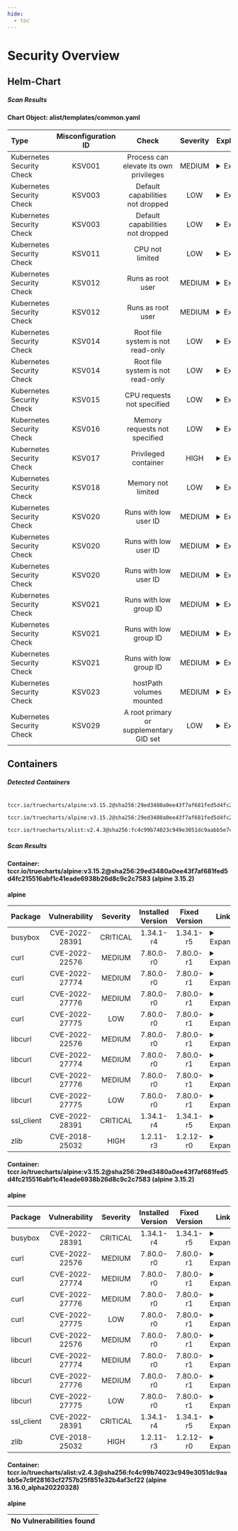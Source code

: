 ```yaml
---
hide:
  - toc
---
```


# Security Overview

<link href="https://truecharts.org/_static/trivy.css" type="text/css" rel="stylesheet" />

## Helm-Chart

##### Scan Results

#### Chart Object: alist/templates/common.yaml



| Type         |    Misconfiguration ID   |   Check  |  Severity |                   Explaination                   | Links  |
|:----------------|:------------------:|:-----------:|:------------------:|-----------------------------------------|-----------------------------------------|
| Kubernetes Security Check         |    KSV001   |   Process can elevate its own privileges  |  MEDIUM | <details><summary>Expand...</summary> A program inside the container can elevate its own privileges and run as root, which might give the program control over the container and node. <br> <hr> <br> Container &#39;hostpatch&#39; of Deployment &#39;RELEASE-NAME-alist&#39; should set &#39;securityContext.allowPrivilegeEscalation&#39; to false </details>| <details><summary>Expand...</summary><a href="https://kubernetes.io/docs/concepts/security/pod-security-standards/#restricted">https://kubernetes.io/docs/concepts/security/pod-security-standards/#restricted</a><br><a href="https://avd.aquasec.com/appshield/ksv001">https://avd.aquasec.com/appshield/ksv001</a><br></details>  |
| Kubernetes Security Check         |    KSV003   |   Default capabilities not dropped  |  LOW | <details><summary>Expand...</summary> The container should drop all default capabilities and add only those that are needed for its execution. <br> <hr> <br> Container &#39;RELEASE-NAME-alist&#39; of Deployment &#39;RELEASE-NAME-alist&#39; should add &#39;ALL&#39; to &#39;securityContext.capabilities.drop&#39; </details>| <details><summary>Expand...</summary><a href="https://kubesec.io/basics/containers-securitycontext-capabilities-drop-index-all/">https://kubesec.io/basics/containers-securitycontext-capabilities-drop-index-all/</a><br><a href="https://avd.aquasec.com/appshield/ksv003">https://avd.aquasec.com/appshield/ksv003</a><br></details>  |
| Kubernetes Security Check         |    KSV003   |   Default capabilities not dropped  |  LOW | <details><summary>Expand...</summary> The container should drop all default capabilities and add only those that are needed for its execution. <br> <hr> <br> Container &#39;hostpatch&#39; of Deployment &#39;RELEASE-NAME-alist&#39; should add &#39;ALL&#39; to &#39;securityContext.capabilities.drop&#39; </details>| <details><summary>Expand...</summary><a href="https://kubesec.io/basics/containers-securitycontext-capabilities-drop-index-all/">https://kubesec.io/basics/containers-securitycontext-capabilities-drop-index-all/</a><br><a href="https://avd.aquasec.com/appshield/ksv003">https://avd.aquasec.com/appshield/ksv003</a><br></details>  |
| Kubernetes Security Check         |    KSV011   |   CPU not limited  |  LOW | <details><summary>Expand...</summary> Enforcing CPU limits prevents DoS via resource exhaustion. <br> <hr> <br> Container &#39;hostpatch&#39; of Deployment &#39;RELEASE-NAME-alist&#39; should set &#39;resources.limits.cpu&#39; </details>| <details><summary>Expand...</summary><a href="https://cloud.google.com/blog/products/containers-kubernetes/kubernetes-best-practices-resource-requests-and-limits">https://cloud.google.com/blog/products/containers-kubernetes/kubernetes-best-practices-resource-requests-and-limits</a><br><a href="https://avd.aquasec.com/appshield/ksv011">https://avd.aquasec.com/appshield/ksv011</a><br></details>  |
| Kubernetes Security Check         |    KSV012   |   Runs as root user  |  MEDIUM | <details><summary>Expand...</summary> &#39;runAsNonRoot&#39; forces the running image to run as a non-root user to ensure least privileges. <br> <hr> <br> Container &#39;autopermissions&#39; of Deployment &#39;RELEASE-NAME-alist&#39; should set &#39;securityContext.runAsNonRoot&#39; to true </details>| <details><summary>Expand...</summary><a href="https://kubernetes.io/docs/concepts/security/pod-security-standards/#restricted">https://kubernetes.io/docs/concepts/security/pod-security-standards/#restricted</a><br><a href="https://avd.aquasec.com/appshield/ksv012">https://avd.aquasec.com/appshield/ksv012</a><br></details>  |
| Kubernetes Security Check         |    KSV012   |   Runs as root user  |  MEDIUM | <details><summary>Expand...</summary> &#39;runAsNonRoot&#39; forces the running image to run as a non-root user to ensure least privileges. <br> <hr> <br> Container &#39;hostpatch&#39; of Deployment &#39;RELEASE-NAME-alist&#39; should set &#39;securityContext.runAsNonRoot&#39; to true </details>| <details><summary>Expand...</summary><a href="https://kubernetes.io/docs/concepts/security/pod-security-standards/#restricted">https://kubernetes.io/docs/concepts/security/pod-security-standards/#restricted</a><br><a href="https://avd.aquasec.com/appshield/ksv012">https://avd.aquasec.com/appshield/ksv012</a><br></details>  |
| Kubernetes Security Check         |    KSV014   |   Root file system is not read-only  |  LOW | <details><summary>Expand...</summary> An immutable root file system prevents applications from writing to their local disk. This can limit intrusions, as attackers will not be able to tamper with the file system or write foreign executables to disk. <br> <hr> <br> Container &#39;autopermissions&#39; of Deployment &#39;RELEASE-NAME-alist&#39; should set &#39;securityContext.readOnlyRootFilesystem&#39; to true </details>| <details><summary>Expand...</summary><a href="https://kubesec.io/basics/containers-securitycontext-readonlyrootfilesystem-true/">https://kubesec.io/basics/containers-securitycontext-readonlyrootfilesystem-true/</a><br><a href="https://avd.aquasec.com/appshield/ksv014">https://avd.aquasec.com/appshield/ksv014</a><br></details>  |
| Kubernetes Security Check         |    KSV014   |   Root file system is not read-only  |  LOW | <details><summary>Expand...</summary> An immutable root file system prevents applications from writing to their local disk. This can limit intrusions, as attackers will not be able to tamper with the file system or write foreign executables to disk. <br> <hr> <br> Container &#39;hostpatch&#39; of Deployment &#39;RELEASE-NAME-alist&#39; should set &#39;securityContext.readOnlyRootFilesystem&#39; to true </details>| <details><summary>Expand...</summary><a href="https://kubesec.io/basics/containers-securitycontext-readonlyrootfilesystem-true/">https://kubesec.io/basics/containers-securitycontext-readonlyrootfilesystem-true/</a><br><a href="https://avd.aquasec.com/appshield/ksv014">https://avd.aquasec.com/appshield/ksv014</a><br></details>  |
| Kubernetes Security Check         |    KSV015   |   CPU requests not specified  |  LOW | <details><summary>Expand...</summary> When containers have resource requests specified, the scheduler can make better decisions about which nodes to place pods on, and how to deal with resource contention. <br> <hr> <br> Container &#39;hostpatch&#39; of Deployment &#39;RELEASE-NAME-alist&#39; should set &#39;resources.requests.cpu&#39; </details>| <details><summary>Expand...</summary><a href="https://cloud.google.com/blog/products/containers-kubernetes/kubernetes-best-practices-resource-requests-and-limits">https://cloud.google.com/blog/products/containers-kubernetes/kubernetes-best-practices-resource-requests-and-limits</a><br><a href="https://avd.aquasec.com/appshield/ksv015">https://avd.aquasec.com/appshield/ksv015</a><br></details>  |
| Kubernetes Security Check         |    KSV016   |   Memory requests not specified  |  LOW | <details><summary>Expand...</summary> When containers have memory requests specified, the scheduler can make better decisions about which nodes to place pods on, and how to deal with resource contention. <br> <hr> <br> Container &#39;hostpatch&#39; of Deployment &#39;RELEASE-NAME-alist&#39; should set &#39;resources.requests.memory&#39; </details>| <details><summary>Expand...</summary><a href="https://kubesec.io/basics/containers-resources-limits-memory/">https://kubesec.io/basics/containers-resources-limits-memory/</a><br><a href="https://avd.aquasec.com/appshield/ksv016">https://avd.aquasec.com/appshield/ksv016</a><br></details>  |
| Kubernetes Security Check         |    KSV017   |   Privileged container  |  HIGH | <details><summary>Expand...</summary> Privileged containers share namespaces with the host system and do not offer any security. They should be used exclusively for system containers that require high privileges. <br> <hr> <br> Container &#39;hostpatch&#39; of Deployment &#39;RELEASE-NAME-alist&#39; should set &#39;securityContext.privileged&#39; to false </details>| <details><summary>Expand...</summary><a href="https://kubernetes.io/docs/concepts/security/pod-security-standards/#baseline">https://kubernetes.io/docs/concepts/security/pod-security-standards/#baseline</a><br><a href="https://avd.aquasec.com/appshield/ksv017">https://avd.aquasec.com/appshield/ksv017</a><br></details>  |
| Kubernetes Security Check         |    KSV018   |   Memory not limited  |  LOW | <details><summary>Expand...</summary> Enforcing memory limits prevents DoS via resource exhaustion. <br> <hr> <br> Container &#39;hostpatch&#39; of Deployment &#39;RELEASE-NAME-alist&#39; should set &#39;resources.limits.memory&#39; </details>| <details><summary>Expand...</summary><a href="https://kubesec.io/basics/containers-resources-limits-memory/">https://kubesec.io/basics/containers-resources-limits-memory/</a><br><a href="https://avd.aquasec.com/appshield/ksv018">https://avd.aquasec.com/appshield/ksv018</a><br></details>  |
| Kubernetes Security Check         |    KSV020   |   Runs with low user ID  |  MEDIUM | <details><summary>Expand...</summary> Force the container to run with user ID &gt; 10000 to avoid conflicts with the host’s user table. <br> <hr> <br> Container &#39;RELEASE-NAME-alist&#39; of Deployment &#39;RELEASE-NAME-alist&#39; should set &#39;securityContext.runAsUser&#39; &gt; 10000 </details>| <details><summary>Expand...</summary><a href="https://kubesec.io/basics/containers-securitycontext-runasuser/">https://kubesec.io/basics/containers-securitycontext-runasuser/</a><br><a href="https://avd.aquasec.com/appshield/ksv020">https://avd.aquasec.com/appshield/ksv020</a><br></details>  |
| Kubernetes Security Check         |    KSV020   |   Runs with low user ID  |  MEDIUM | <details><summary>Expand...</summary> Force the container to run with user ID &gt; 10000 to avoid conflicts with the host’s user table. <br> <hr> <br> Container &#39;autopermissions&#39; of Deployment &#39;RELEASE-NAME-alist&#39; should set &#39;securityContext.runAsUser&#39; &gt; 10000 </details>| <details><summary>Expand...</summary><a href="https://kubesec.io/basics/containers-securitycontext-runasuser/">https://kubesec.io/basics/containers-securitycontext-runasuser/</a><br><a href="https://avd.aquasec.com/appshield/ksv020">https://avd.aquasec.com/appshield/ksv020</a><br></details>  |
| Kubernetes Security Check         |    KSV020   |   Runs with low user ID  |  MEDIUM | <details><summary>Expand...</summary> Force the container to run with user ID &gt; 10000 to avoid conflicts with the host’s user table. <br> <hr> <br> Container &#39;hostpatch&#39; of Deployment &#39;RELEASE-NAME-alist&#39; should set &#39;securityContext.runAsUser&#39; &gt; 10000 </details>| <details><summary>Expand...</summary><a href="https://kubesec.io/basics/containers-securitycontext-runasuser/">https://kubesec.io/basics/containers-securitycontext-runasuser/</a><br><a href="https://avd.aquasec.com/appshield/ksv020">https://avd.aquasec.com/appshield/ksv020</a><br></details>  |
| Kubernetes Security Check         |    KSV021   |   Runs with low group ID  |  MEDIUM | <details><summary>Expand...</summary> Force the container to run with group ID &gt; 10000 to avoid conflicts with the host’s user table. <br> <hr> <br> Container &#39;RELEASE-NAME-alist&#39; of Deployment &#39;RELEASE-NAME-alist&#39; should set &#39;securityContext.runAsGroup&#39; &gt; 10000 </details>| <details><summary>Expand...</summary><a href="https://kubesec.io/basics/containers-securitycontext-runasuser/">https://kubesec.io/basics/containers-securitycontext-runasuser/</a><br><a href="https://avd.aquasec.com/appshield/ksv021">https://avd.aquasec.com/appshield/ksv021</a><br></details>  |
| Kubernetes Security Check         |    KSV021   |   Runs with low group ID  |  MEDIUM | <details><summary>Expand...</summary> Force the container to run with group ID &gt; 10000 to avoid conflicts with the host’s user table. <br> <hr> <br> Container &#39;autopermissions&#39; of Deployment &#39;RELEASE-NAME-alist&#39; should set &#39;securityContext.runAsGroup&#39; &gt; 10000 </details>| <details><summary>Expand...</summary><a href="https://kubesec.io/basics/containers-securitycontext-runasuser/">https://kubesec.io/basics/containers-securitycontext-runasuser/</a><br><a href="https://avd.aquasec.com/appshield/ksv021">https://avd.aquasec.com/appshield/ksv021</a><br></details>  |
| Kubernetes Security Check         |    KSV021   |   Runs with low group ID  |  MEDIUM | <details><summary>Expand...</summary> Force the container to run with group ID &gt; 10000 to avoid conflicts with the host’s user table. <br> <hr> <br> Container &#39;hostpatch&#39; of Deployment &#39;RELEASE-NAME-alist&#39; should set &#39;securityContext.runAsGroup&#39; &gt; 10000 </details>| <details><summary>Expand...</summary><a href="https://kubesec.io/basics/containers-securitycontext-runasuser/">https://kubesec.io/basics/containers-securitycontext-runasuser/</a><br><a href="https://avd.aquasec.com/appshield/ksv021">https://avd.aquasec.com/appshield/ksv021</a><br></details>  |
| Kubernetes Security Check         |    KSV023   |   hostPath volumes mounted  |  MEDIUM | <details><summary>Expand...</summary> HostPath volumes must be forbidden. <br> <hr> <br> Deployment &#39;RELEASE-NAME-alist&#39; should not set &#39;spec.template.volumes.hostPath&#39; </details>| <details><summary>Expand...</summary><a href="https://kubernetes.io/docs/concepts/security/pod-security-standards/#baseline">https://kubernetes.io/docs/concepts/security/pod-security-standards/#baseline</a><br><a href="https://avd.aquasec.com/appshield/ksv023">https://avd.aquasec.com/appshield/ksv023</a><br></details>  |
| Kubernetes Security Check         |    KSV029   |   A root primary or supplementary GID set  |  LOW | <details><summary>Expand...</summary> Containers should be forbidden from running with a root primary or supplementary GID. <br> <hr> <br> Deployment &#39;RELEASE-NAME-alist&#39; should set &#39;spec.securityContext.runAsGroup&#39;, &#39;spec.securityContext.supplementalGroups[*]&#39; and &#39;spec.securityContext.fsGroup&#39; to integer greater than 0 </details>| <details><summary>Expand...</summary><a href="https://kubernetes.io/docs/concepts/security/pod-security-standards/#restricted">https://kubernetes.io/docs/concepts/security/pod-security-standards/#restricted</a><br><a href="https://avd.aquasec.com/appshield/ksv029">https://avd.aquasec.com/appshield/ksv029</a><br></details>  |

## Containers

##### Detected Containers

          tccr.io/truecharts/alpine:v3.15.2@sha256:29ed3480a0ee43f7af681fed5d4fc215516abf1c41eade6938b26d8c9c2c7583
          tccr.io/truecharts/alpine:v3.15.2@sha256:29ed3480a0ee43f7af681fed5d4fc215516abf1c41eade6938b26d8c9c2c7583
          tccr.io/truecharts/alist:v2.4.3@sha256:fc4c99b74023c949e3051dc9aabb5e7c9f28163cf2757b25f851e32b4af3cf22

##### Scan Results


#### Container: tccr.io/truecharts/alpine:v3.15.2@sha256:29ed3480a0ee43f7af681fed5d4fc215516abf1c41eade6938b26d8c9c2c7583 (alpine 3.15.2)


**alpine**


| Package         |    Vulnerability   |   Severity  |  Installed Version | Fixed Version |                   Links                   |
|:----------------|:------------------:|:-----------:|:------------------:|:-------------:|-----------------------------------------|
| busybox         |    CVE-2022-28391   |   CRITICAL  |  1.34.1-r4 | 1.34.1-r5 | <details><summary>Expand...</summary><a href="https://git.alpinelinux.org/aports/plain/main/busybox/0001-libbb-sockaddr2str-ensure-only-printable-characters-.patch">https://git.alpinelinux.org/aports/plain/main/busybox/0001-libbb-sockaddr2str-ensure-only-printable-characters-.patch</a><br><a href="https://git.alpinelinux.org/aports/plain/main/busybox/0002-nslookup-sanitize-all-printed-strings-with-printable.patch">https://git.alpinelinux.org/aports/plain/main/busybox/0002-nslookup-sanitize-all-printed-strings-with-printable.patch</a><br><a href="https://gitlab.alpinelinux.org/alpine/aports/-/issues/13661">https://gitlab.alpinelinux.org/alpine/aports/-/issues/13661</a><br><a href="https://nvd.nist.gov/vuln/detail/CVE-2022-28391">https://nvd.nist.gov/vuln/detail/CVE-2022-28391</a><br></details>  |
| curl         |    CVE-2022-22576   |   MEDIUM  |  7.80.0-r0 | 7.80.0-r1 | <details><summary>Expand...</summary><a href="https://access.redhat.com/security/cve/CVE-2022-22576">https://access.redhat.com/security/cve/CVE-2022-22576</a><br><a href="https://curl.se/docs/CVE-2022-22576.html">https://curl.se/docs/CVE-2022-22576.html</a><br><a href="https://cve.mitre.org/cgi-bin/cvename.cgi?name=CVE-2022-22576">https://cve.mitre.org/cgi-bin/cvename.cgi?name=CVE-2022-22576</a><br></details>  |
| curl         |    CVE-2022-27774   |   MEDIUM  |  7.80.0-r0 | 7.80.0-r1 | <details><summary>Expand...</summary><a href="https://access.redhat.com/security/cve/CVE-2022-27774">https://access.redhat.com/security/cve/CVE-2022-27774</a><br><a href="https://curl.se/docs/CVE-2022-27774.html">https://curl.se/docs/CVE-2022-27774.html</a><br><a href="https://cve.mitre.org/cgi-bin/cvename.cgi?name=CVE-2022-27774">https://cve.mitre.org/cgi-bin/cvename.cgi?name=CVE-2022-27774</a><br></details>  |
| curl         |    CVE-2022-27776   |   MEDIUM  |  7.80.0-r0 | 7.80.0-r1 | <details><summary>Expand...</summary><a href="https://access.redhat.com/security/cve/CVE-2022-27776">https://access.redhat.com/security/cve/CVE-2022-27776</a><br><a href="https://curl.se/docs/CVE-2022-27776.html">https://curl.se/docs/CVE-2022-27776.html</a><br><a href="https://cve.mitre.org/cgi-bin/cvename.cgi?name=CVE-2022-27776">https://cve.mitre.org/cgi-bin/cvename.cgi?name=CVE-2022-27776</a><br></details>  |
| curl         |    CVE-2022-27775   |   LOW  |  7.80.0-r0 | 7.80.0-r1 | <details><summary>Expand...</summary><a href="https://access.redhat.com/security/cve/CVE-2022-27775">https://access.redhat.com/security/cve/CVE-2022-27775</a><br><a href="https://curl.se/docs/CVE-2022-27775.html">https://curl.se/docs/CVE-2022-27775.html</a><br><a href="https://cve.mitre.org/cgi-bin/cvename.cgi?name=CVE-2022-27775">https://cve.mitre.org/cgi-bin/cvename.cgi?name=CVE-2022-27775</a><br></details>  |
| libcurl         |    CVE-2022-22576   |   MEDIUM  |  7.80.0-r0 | 7.80.0-r1 | <details><summary>Expand...</summary><a href="https://access.redhat.com/security/cve/CVE-2022-22576">https://access.redhat.com/security/cve/CVE-2022-22576</a><br><a href="https://curl.se/docs/CVE-2022-22576.html">https://curl.se/docs/CVE-2022-22576.html</a><br><a href="https://cve.mitre.org/cgi-bin/cvename.cgi?name=CVE-2022-22576">https://cve.mitre.org/cgi-bin/cvename.cgi?name=CVE-2022-22576</a><br></details>  |
| libcurl         |    CVE-2022-27774   |   MEDIUM  |  7.80.0-r0 | 7.80.0-r1 | <details><summary>Expand...</summary><a href="https://access.redhat.com/security/cve/CVE-2022-27774">https://access.redhat.com/security/cve/CVE-2022-27774</a><br><a href="https://curl.se/docs/CVE-2022-27774.html">https://curl.se/docs/CVE-2022-27774.html</a><br><a href="https://cve.mitre.org/cgi-bin/cvename.cgi?name=CVE-2022-27774">https://cve.mitre.org/cgi-bin/cvename.cgi?name=CVE-2022-27774</a><br></details>  |
| libcurl         |    CVE-2022-27776   |   MEDIUM  |  7.80.0-r0 | 7.80.0-r1 | <details><summary>Expand...</summary><a href="https://access.redhat.com/security/cve/CVE-2022-27776">https://access.redhat.com/security/cve/CVE-2022-27776</a><br><a href="https://curl.se/docs/CVE-2022-27776.html">https://curl.se/docs/CVE-2022-27776.html</a><br><a href="https://cve.mitre.org/cgi-bin/cvename.cgi?name=CVE-2022-27776">https://cve.mitre.org/cgi-bin/cvename.cgi?name=CVE-2022-27776</a><br></details>  |
| libcurl         |    CVE-2022-27775   |   LOW  |  7.80.0-r0 | 7.80.0-r1 | <details><summary>Expand...</summary><a href="https://access.redhat.com/security/cve/CVE-2022-27775">https://access.redhat.com/security/cve/CVE-2022-27775</a><br><a href="https://curl.se/docs/CVE-2022-27775.html">https://curl.se/docs/CVE-2022-27775.html</a><br><a href="https://cve.mitre.org/cgi-bin/cvename.cgi?name=CVE-2022-27775">https://cve.mitre.org/cgi-bin/cvename.cgi?name=CVE-2022-27775</a><br></details>  |
| ssl_client         |    CVE-2022-28391   |   CRITICAL  |  1.34.1-r4 | 1.34.1-r5 | <details><summary>Expand...</summary><a href="https://git.alpinelinux.org/aports/plain/main/busybox/0001-libbb-sockaddr2str-ensure-only-printable-characters-.patch">https://git.alpinelinux.org/aports/plain/main/busybox/0001-libbb-sockaddr2str-ensure-only-printable-characters-.patch</a><br><a href="https://git.alpinelinux.org/aports/plain/main/busybox/0002-nslookup-sanitize-all-printed-strings-with-printable.patch">https://git.alpinelinux.org/aports/plain/main/busybox/0002-nslookup-sanitize-all-printed-strings-with-printable.patch</a><br><a href="https://gitlab.alpinelinux.org/alpine/aports/-/issues/13661">https://gitlab.alpinelinux.org/alpine/aports/-/issues/13661</a><br><a href="https://nvd.nist.gov/vuln/detail/CVE-2022-28391">https://nvd.nist.gov/vuln/detail/CVE-2022-28391</a><br></details>  |
| zlib         |    CVE-2018-25032   |   HIGH  |  1.2.11-r3 | 1.2.12-r0 | <details><summary>Expand...</summary><a href="http://www.openwall.com/lists/oss-security/2022/03/25/2">http://www.openwall.com/lists/oss-security/2022/03/25/2</a><br><a href="http://www.openwall.com/lists/oss-security/2022/03/26/1">http://www.openwall.com/lists/oss-security/2022/03/26/1</a><br><a href="https://access.redhat.com/security/cve/CVE-2018-25032">https://access.redhat.com/security/cve/CVE-2018-25032</a><br><a href="https://cve.mitre.org/cgi-bin/cvename.cgi?name=CVE-2018-25032">https://cve.mitre.org/cgi-bin/cvename.cgi?name=CVE-2018-25032</a><br><a href="https://github.com/madler/zlib/commit/5c44459c3b28a9bd3283aaceab7c615f8020c531">https://github.com/madler/zlib/commit/5c44459c3b28a9bd3283aaceab7c615f8020c531</a><br><a href="https://github.com/madler/zlib/compare/v1.2.11...v1.2.12">https://github.com/madler/zlib/compare/v1.2.11...v1.2.12</a><br><a href="https://github.com/madler/zlib/issues/605">https://github.com/madler/zlib/issues/605</a><br><a href="https://github.com/sparklemotion/nokogiri/releases/tag/v1.13.4">https://github.com/sparklemotion/nokogiri/releases/tag/v1.13.4</a><br><a href="https://github.com/sparklemotion/nokogiri/security/advisories/GHSA-v6gp-9mmm-c6p5">https://github.com/sparklemotion/nokogiri/security/advisories/GHSA-v6gp-9mmm-c6p5</a><br><a href="https://groups.google.com/g/ruby-security-ann/c/vX7qSjsvWis/m/TJWN4oOKBwAJ">https://groups.google.com/g/ruby-security-ann/c/vX7qSjsvWis/m/TJWN4oOKBwAJ</a><br><a href="https://lists.debian.org/debian-lts-announce/2022/04/msg00000.html">https://lists.debian.org/debian-lts-announce/2022/04/msg00000.html</a><br><a href="https://lists.fedoraproject.org/archives/list/package-announce@lists.fedoraproject.org/message/NS2D2GFPFGOJUL4WQ3DUAY7HF4VWQ77F/">https://lists.fedoraproject.org/archives/list/package-announce@lists.fedoraproject.org/message/NS2D2GFPFGOJUL4WQ3DUAY7HF4VWQ77F/</a><br><a href="https://nvd.nist.gov/vuln/detail/CVE-2018-25032">https://nvd.nist.gov/vuln/detail/CVE-2018-25032</a><br><a href="https://ubuntu.com/security/notices/USN-5355-1">https://ubuntu.com/security/notices/USN-5355-1</a><br><a href="https://ubuntu.com/security/notices/USN-5355-2">https://ubuntu.com/security/notices/USN-5355-2</a><br><a href="https://ubuntu.com/security/notices/USN-5359-1">https://ubuntu.com/security/notices/USN-5359-1</a><br><a href="https://www.debian.org/security/2022/dsa-5111">https://www.debian.org/security/2022/dsa-5111</a><br><a href="https://www.openwall.com/lists/oss-security/2022/03/24/1">https://www.openwall.com/lists/oss-security/2022/03/24/1</a><br><a href="https://www.openwall.com/lists/oss-security/2022/03/28/1">https://www.openwall.com/lists/oss-security/2022/03/28/1</a><br><a href="https://www.openwall.com/lists/oss-security/2022/03/28/3">https://www.openwall.com/lists/oss-security/2022/03/28/3</a><br></details>  |


#### Container: tccr.io/truecharts/alpine:v3.15.2@sha256:29ed3480a0ee43f7af681fed5d4fc215516abf1c41eade6938b26d8c9c2c7583 (alpine 3.15.2)


**alpine**


| Package         |    Vulnerability   |   Severity  |  Installed Version | Fixed Version |                   Links                   |
|:----------------|:------------------:|:-----------:|:------------------:|:-------------:|-----------------------------------------|
| busybox         |    CVE-2022-28391   |   CRITICAL  |  1.34.1-r4 | 1.34.1-r5 | <details><summary>Expand...</summary><a href="https://git.alpinelinux.org/aports/plain/main/busybox/0001-libbb-sockaddr2str-ensure-only-printable-characters-.patch">https://git.alpinelinux.org/aports/plain/main/busybox/0001-libbb-sockaddr2str-ensure-only-printable-characters-.patch</a><br><a href="https://git.alpinelinux.org/aports/plain/main/busybox/0002-nslookup-sanitize-all-printed-strings-with-printable.patch">https://git.alpinelinux.org/aports/plain/main/busybox/0002-nslookup-sanitize-all-printed-strings-with-printable.patch</a><br><a href="https://gitlab.alpinelinux.org/alpine/aports/-/issues/13661">https://gitlab.alpinelinux.org/alpine/aports/-/issues/13661</a><br><a href="https://nvd.nist.gov/vuln/detail/CVE-2022-28391">https://nvd.nist.gov/vuln/detail/CVE-2022-28391</a><br></details>  |
| curl         |    CVE-2022-22576   |   MEDIUM  |  7.80.0-r0 | 7.80.0-r1 | <details><summary>Expand...</summary><a href="https://access.redhat.com/security/cve/CVE-2022-22576">https://access.redhat.com/security/cve/CVE-2022-22576</a><br><a href="https://curl.se/docs/CVE-2022-22576.html">https://curl.se/docs/CVE-2022-22576.html</a><br><a href="https://cve.mitre.org/cgi-bin/cvename.cgi?name=CVE-2022-22576">https://cve.mitre.org/cgi-bin/cvename.cgi?name=CVE-2022-22576</a><br></details>  |
| curl         |    CVE-2022-27774   |   MEDIUM  |  7.80.0-r0 | 7.80.0-r1 | <details><summary>Expand...</summary><a href="https://access.redhat.com/security/cve/CVE-2022-27774">https://access.redhat.com/security/cve/CVE-2022-27774</a><br><a href="https://curl.se/docs/CVE-2022-27774.html">https://curl.se/docs/CVE-2022-27774.html</a><br><a href="https://cve.mitre.org/cgi-bin/cvename.cgi?name=CVE-2022-27774">https://cve.mitre.org/cgi-bin/cvename.cgi?name=CVE-2022-27774</a><br></details>  |
| curl         |    CVE-2022-27776   |   MEDIUM  |  7.80.0-r0 | 7.80.0-r1 | <details><summary>Expand...</summary><a href="https://access.redhat.com/security/cve/CVE-2022-27776">https://access.redhat.com/security/cve/CVE-2022-27776</a><br><a href="https://curl.se/docs/CVE-2022-27776.html">https://curl.se/docs/CVE-2022-27776.html</a><br><a href="https://cve.mitre.org/cgi-bin/cvename.cgi?name=CVE-2022-27776">https://cve.mitre.org/cgi-bin/cvename.cgi?name=CVE-2022-27776</a><br></details>  |
| curl         |    CVE-2022-27775   |   LOW  |  7.80.0-r0 | 7.80.0-r1 | <details><summary>Expand...</summary><a href="https://access.redhat.com/security/cve/CVE-2022-27775">https://access.redhat.com/security/cve/CVE-2022-27775</a><br><a href="https://curl.se/docs/CVE-2022-27775.html">https://curl.se/docs/CVE-2022-27775.html</a><br><a href="https://cve.mitre.org/cgi-bin/cvename.cgi?name=CVE-2022-27775">https://cve.mitre.org/cgi-bin/cvename.cgi?name=CVE-2022-27775</a><br></details>  |
| libcurl         |    CVE-2022-22576   |   MEDIUM  |  7.80.0-r0 | 7.80.0-r1 | <details><summary>Expand...</summary><a href="https://access.redhat.com/security/cve/CVE-2022-22576">https://access.redhat.com/security/cve/CVE-2022-22576</a><br><a href="https://curl.se/docs/CVE-2022-22576.html">https://curl.se/docs/CVE-2022-22576.html</a><br><a href="https://cve.mitre.org/cgi-bin/cvename.cgi?name=CVE-2022-22576">https://cve.mitre.org/cgi-bin/cvename.cgi?name=CVE-2022-22576</a><br></details>  |
| libcurl         |    CVE-2022-27774   |   MEDIUM  |  7.80.0-r0 | 7.80.0-r1 | <details><summary>Expand...</summary><a href="https://access.redhat.com/security/cve/CVE-2022-27774">https://access.redhat.com/security/cve/CVE-2022-27774</a><br><a href="https://curl.se/docs/CVE-2022-27774.html">https://curl.se/docs/CVE-2022-27774.html</a><br><a href="https://cve.mitre.org/cgi-bin/cvename.cgi?name=CVE-2022-27774">https://cve.mitre.org/cgi-bin/cvename.cgi?name=CVE-2022-27774</a><br></details>  |
| libcurl         |    CVE-2022-27776   |   MEDIUM  |  7.80.0-r0 | 7.80.0-r1 | <details><summary>Expand...</summary><a href="https://access.redhat.com/security/cve/CVE-2022-27776">https://access.redhat.com/security/cve/CVE-2022-27776</a><br><a href="https://curl.se/docs/CVE-2022-27776.html">https://curl.se/docs/CVE-2022-27776.html</a><br><a href="https://cve.mitre.org/cgi-bin/cvename.cgi?name=CVE-2022-27776">https://cve.mitre.org/cgi-bin/cvename.cgi?name=CVE-2022-27776</a><br></details>  |
| libcurl         |    CVE-2022-27775   |   LOW  |  7.80.0-r0 | 7.80.0-r1 | <details><summary>Expand...</summary><a href="https://access.redhat.com/security/cve/CVE-2022-27775">https://access.redhat.com/security/cve/CVE-2022-27775</a><br><a href="https://curl.se/docs/CVE-2022-27775.html">https://curl.se/docs/CVE-2022-27775.html</a><br><a href="https://cve.mitre.org/cgi-bin/cvename.cgi?name=CVE-2022-27775">https://cve.mitre.org/cgi-bin/cvename.cgi?name=CVE-2022-27775</a><br></details>  |
| ssl_client         |    CVE-2022-28391   |   CRITICAL  |  1.34.1-r4 | 1.34.1-r5 | <details><summary>Expand...</summary><a href="https://git.alpinelinux.org/aports/plain/main/busybox/0001-libbb-sockaddr2str-ensure-only-printable-characters-.patch">https://git.alpinelinux.org/aports/plain/main/busybox/0001-libbb-sockaddr2str-ensure-only-printable-characters-.patch</a><br><a href="https://git.alpinelinux.org/aports/plain/main/busybox/0002-nslookup-sanitize-all-printed-strings-with-printable.patch">https://git.alpinelinux.org/aports/plain/main/busybox/0002-nslookup-sanitize-all-printed-strings-with-printable.patch</a><br><a href="https://gitlab.alpinelinux.org/alpine/aports/-/issues/13661">https://gitlab.alpinelinux.org/alpine/aports/-/issues/13661</a><br><a href="https://nvd.nist.gov/vuln/detail/CVE-2022-28391">https://nvd.nist.gov/vuln/detail/CVE-2022-28391</a><br></details>  |
| zlib         |    CVE-2018-25032   |   HIGH  |  1.2.11-r3 | 1.2.12-r0 | <details><summary>Expand...</summary><a href="http://www.openwall.com/lists/oss-security/2022/03/25/2">http://www.openwall.com/lists/oss-security/2022/03/25/2</a><br><a href="http://www.openwall.com/lists/oss-security/2022/03/26/1">http://www.openwall.com/lists/oss-security/2022/03/26/1</a><br><a href="https://access.redhat.com/security/cve/CVE-2018-25032">https://access.redhat.com/security/cve/CVE-2018-25032</a><br><a href="https://cve.mitre.org/cgi-bin/cvename.cgi?name=CVE-2018-25032">https://cve.mitre.org/cgi-bin/cvename.cgi?name=CVE-2018-25032</a><br><a href="https://github.com/madler/zlib/commit/5c44459c3b28a9bd3283aaceab7c615f8020c531">https://github.com/madler/zlib/commit/5c44459c3b28a9bd3283aaceab7c615f8020c531</a><br><a href="https://github.com/madler/zlib/compare/v1.2.11...v1.2.12">https://github.com/madler/zlib/compare/v1.2.11...v1.2.12</a><br><a href="https://github.com/madler/zlib/issues/605">https://github.com/madler/zlib/issues/605</a><br><a href="https://github.com/sparklemotion/nokogiri/releases/tag/v1.13.4">https://github.com/sparklemotion/nokogiri/releases/tag/v1.13.4</a><br><a href="https://github.com/sparklemotion/nokogiri/security/advisories/GHSA-v6gp-9mmm-c6p5">https://github.com/sparklemotion/nokogiri/security/advisories/GHSA-v6gp-9mmm-c6p5</a><br><a href="https://groups.google.com/g/ruby-security-ann/c/vX7qSjsvWis/m/TJWN4oOKBwAJ">https://groups.google.com/g/ruby-security-ann/c/vX7qSjsvWis/m/TJWN4oOKBwAJ</a><br><a href="https://lists.debian.org/debian-lts-announce/2022/04/msg00000.html">https://lists.debian.org/debian-lts-announce/2022/04/msg00000.html</a><br><a href="https://lists.fedoraproject.org/archives/list/package-announce@lists.fedoraproject.org/message/NS2D2GFPFGOJUL4WQ3DUAY7HF4VWQ77F/">https://lists.fedoraproject.org/archives/list/package-announce@lists.fedoraproject.org/message/NS2D2GFPFGOJUL4WQ3DUAY7HF4VWQ77F/</a><br><a href="https://nvd.nist.gov/vuln/detail/CVE-2018-25032">https://nvd.nist.gov/vuln/detail/CVE-2018-25032</a><br><a href="https://ubuntu.com/security/notices/USN-5355-1">https://ubuntu.com/security/notices/USN-5355-1</a><br><a href="https://ubuntu.com/security/notices/USN-5355-2">https://ubuntu.com/security/notices/USN-5355-2</a><br><a href="https://ubuntu.com/security/notices/USN-5359-1">https://ubuntu.com/security/notices/USN-5359-1</a><br><a href="https://www.debian.org/security/2022/dsa-5111">https://www.debian.org/security/2022/dsa-5111</a><br><a href="https://www.openwall.com/lists/oss-security/2022/03/24/1">https://www.openwall.com/lists/oss-security/2022/03/24/1</a><br><a href="https://www.openwall.com/lists/oss-security/2022/03/28/1">https://www.openwall.com/lists/oss-security/2022/03/28/1</a><br><a href="https://www.openwall.com/lists/oss-security/2022/03/28/3">https://www.openwall.com/lists/oss-security/2022/03/28/3</a><br></details>  |


#### Container: tccr.io/truecharts/alist:v2.4.3@sha256:fc4c99b74023c949e3051dc9aabb5e7c9f28163cf2757b25f851e32b4af3cf22 (alpine 3.16.0_alpha20220328)


**alpine**


| No Vulnerabilities found         |
|:---------------------------------|
